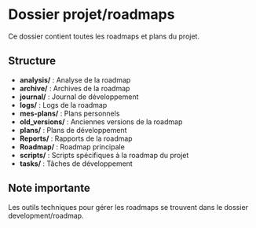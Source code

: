 # Dossier projet/roadmaps

Ce dossier contient toutes les roadmaps et plans du projet.

## Structure

- **analysis/** : Analyse de la roadmap
- **archive/** : Archives de la roadmap
- **journal/** : Journal de développement
- **logs/** : Logs de la roadmap
- **mes-plans/** : Plans personnels
- **old_versions/** : Anciennes versions de la roadmap
- **plans/** : Plans de développement
- **Reports/** : Rapports de la roadmap
- **Roadmap/** : Roadmap principale
- **scripts/** : Scripts spécifiques à la roadmap du projet
- **tasks/** : Tâches de développement

## Note importante

Les outils techniques pour gérer les roadmaps se trouvent dans le dossier development/roadmap.
